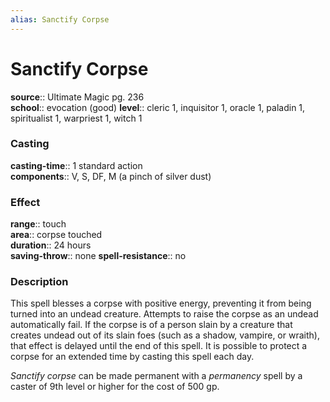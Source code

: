 ```yaml
---
alias: Sanctify Corpse
---
```


# Sanctify Corpse 

**source**:: Ultimate Magic pg. 236  
**school**:: evocation (good)
**level**:: cleric 1, inquisitor 1, oracle 1, paladin 1, spiritualist 1, warpriest 1, witch 1

### Casting 

**casting-time**:: 1 standard action  
**components**:: V, S, DF, M (a pinch of silver dust)

### Effect 

**range**:: touch  
**area**:: corpse touched  
**duration**:: 24 hours  
**saving-throw**:: none
**spell-resistance**:: no

### Description 

This spell blesses a corpse with positive energy, preventing it from being turned into an undead creature. Attempts to raise the corpse as an undead automatically fail. If the corpse is of a person slain by a creature that creates undead out of its slain foes (such as a shadow, vampire, or wraith), that effect is delayed until the end of this spell. It is possible to protect a corpse for an extended time by casting this spell each day.  
  
*Sanctify corpse* can be made permanent with a *permanency* spell by a caster of 9th level or higher for the cost of 500 gp.

